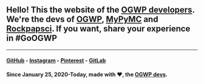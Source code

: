 ## Hello! This the website of the [OGWP developers](https://ogwpd.github.io). We're the devs of [OGWP](https://ogwp.github.io), [MyPyMC](https://is.gd/MyPyMC) and [Rockpapsci](https://is.gd/OGWP_rps). If you want, share your experience in #GoOGWP

_____________________
#### [GitHub](https://github.com/ogwpd) - [Instagram](https://instagram.com/ogwpd) - [Pinterest](https://www.pinterest.com/ogwpteam) - [GitLab](https://gitlab.com/ogwpd)
#### Since January 25, 2020-Today, made with ❤️, the [OGWP devs](https://ogwpd.github.io).
